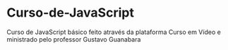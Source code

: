 # Curso-de-JavaScript
Curso de JavaScript básico feito através da plataforma Curso em Vídeo e ministrado pelo professor Gustavo Guanabara
